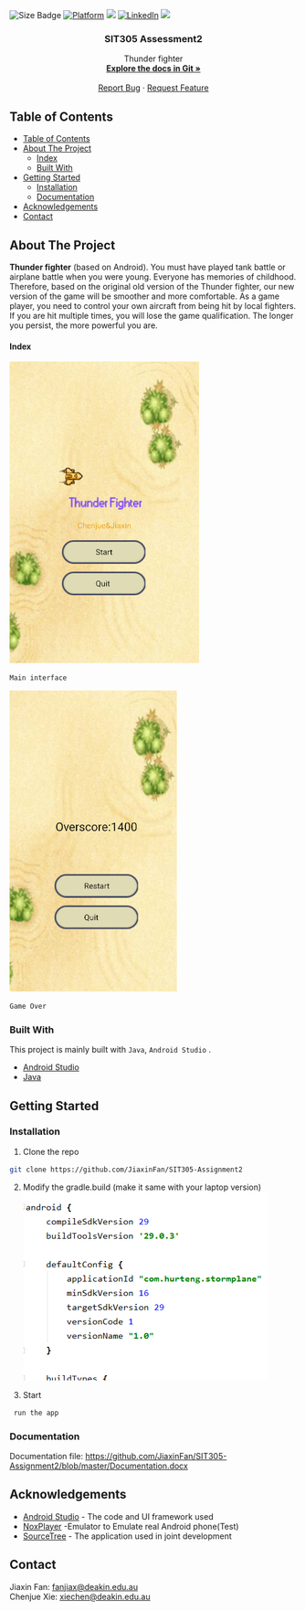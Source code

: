 ![Size Badge](https://img.shields.io/github/size/BubbleKID/dynamic-table/dist/bundle.js.svg?maxAge=2592000)
[![Platform](https://img.shields.io/badge/platform-win--31%20%7C%20win--64-lightgrey)](https://img.shields.io/badge/platform-win--31%20%7C%20win--64-lightgrey)
[![](https://img.shields.io/badge/License-Apache-brightgreen)](http://www.apache.org/licenses/)
[![LinkedIn](https://img.shields.io/badge/LinkedIn-Jiaxin%20Fan-yellow)](https://www.linkedin.com/in/jiaxin-fan-6aa43918b/)
[![](https://img.shields.io/badge/LinkedIn-Chenjue%20Xie-green)](https://www.linkedin.com/in/%E6%B2%89%E7%8F%8F-%E8%A7%A3-39450818b/)
<br />
<p align="center">
  <h3 align="center">SIT305 Assessment2  </h3>
  <p align="center">
    Thunder fighter 
    <br />
    <a href="https://github.com/JiaxinFan/SIT305-Assignment2"><strong>Explore the docs in Git »</strong></a>
    <br />
    <br />
    <a href="https://github.com/JiaxinFan/SIT305-Assignment2/blob/master/Issues">Report Bug</a>
    ·
    <a href="https://github.com/JiaxinFan/SIT305-Assignment2/blob/master/Issues">Request Feature</a>
  </p>
</p>

<!-- TABLE OF CONTENTS -->
## Table of Contents

- [Table of Contents](#table-of-contents)
- [About The Project](#about-the-project)
    - [Index](#index)
  - [Built With](#built-with)
- [Getting Started](#getting-started)
  - [Installation](#installation)
  - [Documentation](#documentation)
- [Acknowledgements](#acknowledgements)
- [Contact](#contact)

<!-- ABOUT THE PROJECT -->
## About The Project

<b>Thunder fighter</b>  (based on Android). You must have played tank battle or airplane battle when you were young. Everyone has memories of childhood. Therefore, based on the original old version of the Thunder fighter, our new version of the game will be smoother and more comfortable. As a game player, you need to control your own aircraft from being hit by local fighters. If you are hit multiple times, you will lose the game qualification. The longer you persist, the more powerful you are.

#### Index
![Screen Shot](main.png)  
```sh
Main interface
``` 
![Screen Shot](Over.png)
```sh
Game Over
``` 
### Built With

This project is mainly built with `Java`, `Android Studio` .
* [Android Studio](https://developer.android.com/reference)
* [Java](https://www.java.com)



<!-- GETTING STARTED -->
## Getting Started

### Installation

1. Clone the repo

```sh
git clone https://github.com/JiaxinFan/SIT305-Assignment2
```

2. Modify the gradle.build (make it same with your laptop version)
![Screen Shot](gradle.PNG)

3. Start

```sh
 run the app
```

### Documentation

 Documentation file: 
 https://github.com/JiaxinFan/SIT305-Assignment2/blob/master/Documentation.docx


<!-- ACKNOWLEDGEMENTS -->
## Acknowledgements

  * [Android Studio](https://developer.android.com/reference) - The code and UI framework used
  * [NoxPlayer](https://www.yeshen.com/) -Emulator to Emulate real Android phone(Test)
  * [SourceTree](https://www.sourcetreeapp.com/) - The application used in joint development

<!-- CONTACT -->
## Contact

Jiaxin Fan: fanjiax@deakin.edu.au  
Chenjue Xie: xiechen@deakin.edu.au
